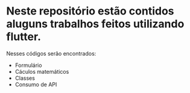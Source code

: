 # Neste repositório estão contidos aluguns trabalhos feitos utilizando flutter.
Nesses códigos serão encontrados:
- Formulário
- Cáculos matemáticos 
- Classes 
- Consumo de API
